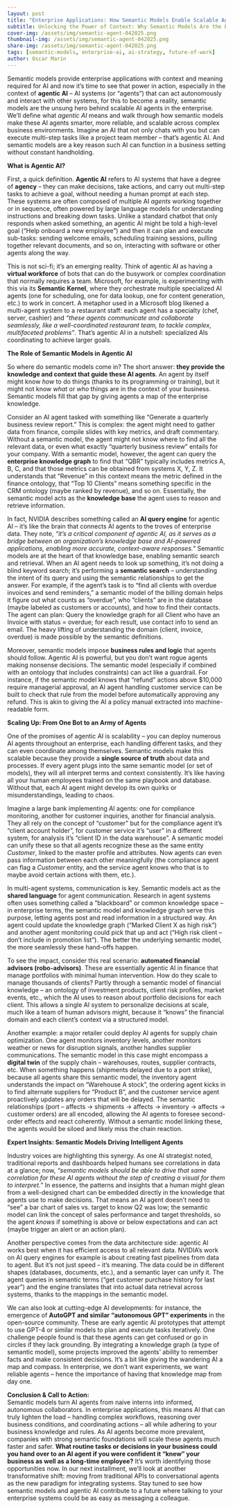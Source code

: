 ```yaml
---
layout: post
title: "Enterprise Applications: How Semantic Models Enable Scalable Agentic AI"
subtitle: Unlocking the Power of Context: Why Semantic Models Are the Backbone of Intelligent, Scalable AI Agents in the Enterprise.
cover-img: /assets/img/semantic-agent-042025.png
thumbnail-img: /assets/img/semantic-agent-042025.png
share-img: /assets/img/semantic-agent-042025.png
tags: [semantic-models, enterprise-ai, ai-strategy, future-of-work]
author: Oscar Marin
---
```


Semantic models provide enterprise applications with context and meaning required for AI and now it’s time to see that power in action, especially in the context of **agentic AI** – AI systems (or “agents”) that can act autonomously and interact with other systems, for this to become a reality, semantic models are the unsung hero behind scalable AI agents in the enterprise. We’ll define what _agentic AI_ means and walk through how semantic models make these AI agents smarter, more reliable, and scalable across complex business environments. Imagine an AI that not only chats with you but can execute multi-step tasks like a project team member – that’s agentic AI. And semantic models are a key reason such AI can function in a business setting without constant handholding.

**What is Agentic AI?**

First, a quick definition. **Agentic AI** refers to AI systems that have a degree of **agency** – they can make decisions, take actions, and carry out multi-step tasks to achieve a goal, without needing a human prompt at each step. These systems are often composed of multiple AI _agents_ working together or in sequence, often powered by large language models for understanding instructions and breaking down tasks. Unlike a standard chatbot that only responds when asked something, an agentic AI might be told a high-level goal (“Help onboard a new employee”) and then it can plan and execute sub-tasks: sending welcome emails, scheduling training sessions, pulling together relevant documents, and so on, interacting with software or other agents along the way.

This is not sci-fi; it’s an emerging reality. Think of agentic AI as having a **virtual workforce** of bots that can do the busywork or complex coordination that normally requires a team. Microsoft, for example, is experimenting with this via its **Semantic Kernel**, where they orchestrate multiple specialized AI agents (one for scheduling, one for data lookup, one for content generation, etc.) to work in concert. A metaphor used in a Microsoft blog likened a multi-agent system to a restaurant staff: each agent has a specialty (chef, server, cashier) and _“these agents communicate and collaborate seamlessly, like a well-coordinated restaurant team, to tackle complex, multifaceted problems”_. That’s agentic AI in a nutshell: specialized AIs coordinating to achieve larger goals.

**The Role of Semantic Models in Agentic AI**

So where do semantic models come in? The short answer: **they provide the knowledge and context that guide these AI agents**. An agent by itself might know _how_ to do things (thanks to its programming or training), but it might not know _what_ or _who_ things are in the context of your business. Semantic models fill that gap by giving agents a map of the enterprise knowledge.

Consider an AI agent tasked with something like “Generate a quarterly business review report.” This is complex: the agent might need to gather data from finance, compile slides with key metrics, and draft commentary. Without a semantic model, the agent might not know where to find all the relevant data, or even what exactly “quarterly business review” entails for your company. With a semantic model, however, the agent can query the **enterprise knowledge graph** to find that “QBR” typically includes metrics A, B, C, and that those metrics can be obtained from systems X, Y, Z. It understands that “Revenue” in this context means the metric defined in the finance ontology, that “Top 10 Clients” means something specific in the CRM ontology (maybe ranked by revenue), and so on. Essentially, the semantic model acts as the **knowledge base** the agent uses to reason and retrieve information.

In fact, NVIDIA describes something called an **AI query engine** for agentic AI – it’s like the brain that connects AI agents to the troves of enterprise data. They note, _“it’s a critical component of agentic AI, as it serves as a bridge between an organization’s knowledge base and AI-powered applications, enabling more accurate, context-aware responses.”_ Semantic models are at the heart of that knowledge base, enabling semantic search and retrieval. When an AI agent needs to look up something, it’s not doing a blind keyword search; it’s performing a **semantic search** – understanding the intent of its query and using the semantic relationships to get the answer. For example, if the agent’s task is to “find all clients with overdue invoices and send reminders,” a semantic model of the billing domain helps it figure out what counts as “overdue”, who “clients” are in the database (maybe labeled as customers or accounts), and how to find their contacts. The agent can plan: Query the knowledge graph for all Client who have an Invoice with status = overdue; for each result, use contact info to send an email. The heavy lifting of understanding the domain (client, invoice, overdue) is made possible by the semantic definitions.

Moreover, semantic models impose **business rules and logic** that agents should follow. Agentic AI is powerful, but you don’t want rogue agents making nonsense decisions. The semantic model (especially if combined with an ontology that includes constraints) can act like a guardrail. For instance, if the semantic model knows that “refund” actions above $10,000 require managerial approval, an AI agent handling customer service can be built to check that rule from the model before automatically approving any refund. This is akin to giving the AI a policy manual extracted into machine-readable form.

**Scaling Up: From One Bot to an Army of Agents**

One of the promises of agentic AI is scalability – you can deploy numerous AI agents throughout an enterprise, each handling different tasks, and they can even coordinate among themselves. Semantic models make this scalable because they provide a **single source of truth** about data and processes. If every agent plugs into the same semantic model (or set of models), they will all interpret terms and context consistently. It’s like having all your human employees trained on the same playbook and database. Without that, each AI agent might develop its own quirks or misunderstandings, leading to chaos.

Imagine a large bank implementing AI agents: one for compliance monitoring, another for customer inquiries, another for financial analysis. They all rely on the concept of “customer” but for the compliance agent it’s “client account holder”, for customer service it’s “user” in a different system, for analysis it’s “client ID in the data warehouse”. A semantic model can unify these so that all agents recognize these as the same entity _Customer_, linked to the master profile and attributes. Now agents can even pass information between each other meaningfully (the compliance agent can flag a _Customer_ entity, and the service agent knows who that is to maybe avoid certain actions with them, etc.).

In multi-agent systems, communication is key. Semantic models act as the **shared language** for agent communication. Research in agent systems often uses something called a “blackboard” or common knowledge space – in enterprise terms, the semantic model and knowledge graph serve this purpose, letting agents post and read information in a structured way. An agent could update the knowledge graph (“Marked Client X as high risk”) and another agent monitoring could pick that up and act (“High risk client – don’t include in promotion list”). The better the underlying semantic model, the more seamlessly these hand-offs happen.

To see the impact, consider this real scenario: **automated financial advisors (robo-advisors)**. These are essentially agentic AI in finance that manage portfolios with minimal human intervention. How do they scale to manage thousands of clients? Partly through a semantic model of financial knowledge – an ontology of investment products, client risk profiles, market events, etc., which the AI uses to reason about portfolio decisions for each client. This allows a single AI system to personalize decisions at scale, much like a team of human advisors might, because it “knows” the financial domain and each client’s context via a structured model.

Another example: a major retailer could deploy AI agents for supply chain optimization. One agent monitors inventory levels, another monitors weather or news for disruption signals, another handles supplier communications. The semantic model in this case might encompass a **digital twin** of the supply chain – warehouses, routes, supplier contracts, etc. When something happens (shipments delayed due to a port strike), because all agents share this semantic model, the inventory agent understands the impact on “Warehouse A stock”, the ordering agent kicks in to find alternate suppliers for “Product B”, and the customer service agent proactively updates any orders that will be delayed. The semantic relationships (port – affects -> shipments -> affects -> inventory -> affects -> customer orders) are all encoded, allowing the AI agents to foresee second-order effects and react coherently. Without a semantic model linking these, the agents would be siloed and likely miss the chain reaction.

**Expert Insights: Semantic Models Driving Intelligent Agents**

Industry voices are highlighting this synergy. As one AI strategist noted, traditional reports and dashboards helped humans see correlations in data at a glance; now, _“semantic models should be able to drive that same correlation for these AI agents without the step of creating a visual for them to interpret.”_ In essence, the patterns and insights that a human might glean from a well-designed chart can be embedded directly in the knowledge that agents use to make decisions. That means an AI agent doesn’t need to “see” a bar chart of sales vs. target to know Q2 was low; the semantic model can link the concept of sales performance and target thresholds, so the agent _knows_ if something is above or below expectations and can act (maybe trigger an alert or an action plan).

Another perspective comes from the data architecture side: agentic AI works best when it has efficient access to all relevant data. NVIDIA’s work on AI query engines for example is about creating fast pipelines from data to agent. But it’s not just speed – it’s meaning. The data could be in different shapes (databases, documents, etc.), and a semantic layer can unify it. The agent queries in semantic terms (“get customer purchase history for last year”) and the engine translates that into actual data retrieval across systems, thanks to the mappings in the semantic model.

We can also look at cutting-edge AI developments: for instance, the emergence of **AutoGPT and similar “autonomous GPT” experiments** in the open-source community. These are early agentic AI prototypes that attempt to use GPT-4 or similar models to plan and execute tasks iteratively. One challenge people found is that these agents can get confused or go in circles if they lack grounding. By integrating a knowledge graph (a type of semantic model), some projects improved the agents’ ability to remember facts and make consistent decisions. It’s a bit like giving the wandering AI a map and compass. In enterprise, we don’t want experiments, we want reliable agents – hence the importance of having that knowledge map from day one.

**Conclusion & Call to Action:**  
Semantic models turn AI agents from naive interns into informed, autonomous collaborators. In enterprise applications, this means AI that can truly lighten the load – handling complex workflows, reasoning over business conditions, and coordinating actions – all while adhering to your business knowledge and rules. As AI agents become more prevalent, companies with strong semantic foundations will scale these agents much faster and safer. **What routine tasks or decisions in your business could you hand over to an AI agent if you were confident it “knew” your business as well as a long-time employee?** It’s worth identifying those opportunities now. In our next installment, we’ll look at another transformative shift: moving from traditional APIs to conversational agents as the new paradigm for integrating systems. Stay tuned to see how semantic models and agentic AI contribute to a future where talking to your enterprise systems could be as easy as messaging a colleague.
